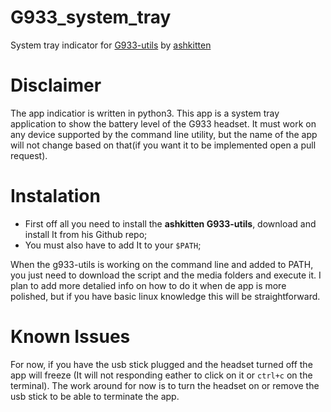 # G933_system_tray
System tray indicator for <a href="" target="_blank">G933-utils</a> by <a href="https://github.com/ashkitten" target="_blank">ashkitten</a>
# Disclaimer
The app indicatior is written in python3.
This app is a system tray application to show the battery level of the G933 headset. It must work on any device supported by the command line utility, but the name of the app will not change based on that(if you want it to be implemented open a pull request).

# Instalation
* First off all you need to install the <strong>ashkitten G933-utils</strong>, download and install It from his Github repo;
* You must also have to add It to your `$PATH`;

When the g933-utils is working on the command line and added to PATH, you just need to download the script and the media folders and execute it.
I plan to add more detalied info on how to do it when de app is more polished, but if you have basic linux knowledge this will be straightforward.

# Known Issues
For now, if you have the usb stick plugged and the headset turned off the app will freeze (It will not responding eather to click on it or `ctrl+c` on the terminal).
The work around for now is to turn the headset on or remove the usb stick to be able to terminate the app.
